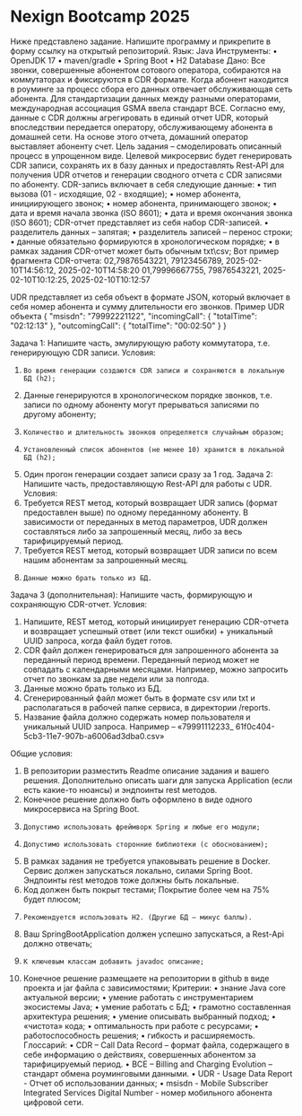 # Nexign Bootcamp 2025
Ниже представлено задание. Напишите программу и прикрепите в форму ссылку на открытый репозиторий.
Язык: Java
Инструменты:
•	OpenJDK 17
•	maven/gradle
•	Spring Boot
•	H2 Database
Дано:
Все звонки, совершенные абонентом сотового оператора, собираются на коммутаторах и фиксируются в CDR формате. Когда абонент находится в роуминге за процесс сбора его данных отвечает обслуживающая сеть абонента. Для стандартизации данных между разными операторами, международная ассоциация GSMA ввела стандарт BCE. Согласно ему, данные с CDR должны агрегировать в единый отчет UDR, который впоследствии передается оператору, обслуживающему абонента в домашней сети. На основе этого отчета, домашний оператор выставляет абоненту счет.
Цель задания – смоделировать описанный процесс в упрощенном виде.
Целевой микросервис будет генерировать CDR записи, сохранять их в базу данных и предоставлять Rest-API для получения UDR отчетов и генерации сводного отчета с CDR записями по абоненту.
CDR-запись включает в себя следующие данные:
•	  тип вызова (01 - исходящие, 02 - входящие);
•	 номер абонента, инициирующего звонок;
•	 номер абонента, принимающего звонок;
•	дата и время начала звонка (ISO 8601);
•	 дата и время окончания звонка (ISO 8601);
CDR-отчет представляет из себя набор CDR-записей.
•	разделитель данных – запятая;
•	разделитель записей – перенос строки;
•	данные обязательно формируются в хронологическом порядке;
•	в рамках задания CDR-отчет может быть обычным txt\csv;
Вот пример фрагмента CDR-отчета:
02,79876543221, 79123456789, 2025-02-10T14:56:12, 2025-02-10T14:58:20
01,79996667755, 79876543221, 2025-02-10T10:12:25, 2025-02-10T10:12:57
 
UDR представляет из себя объект в формате JSON, который включает в себя номер абонента и сумму длительности его звонков.
Пример UDR объекта
{
    "msisdn": "79992221122",
    "incomingCall": {
        "totalTime": "02:12:13"
    },
    "outcomingCall": {
        "totalTime": "00:02:50"
    }
}
 
Задача 1:
Напишите часть, эмулирующую работу коммутатора, т.е. генерирующую CDR записи.
Условия:
1.     Во время генерации создаются CDR записи и сохраняются в локальную БД (h2);
2.    Данные генерируются в хронологическом порядке звонков, т.е. записи по одному абоненту могут прерываться записями по другому абоненту;
3.     Количество и длительность звонков определяется случайным образом;
4.     Установленный список абонентов (не менее 10) хранится в локальной БД (h2);
5.    Один прогон генерации создает записи сразу за 1 год.
Задача 2:
Напишите часть, предоставляющую Rest-API для работы с UDR.
          	Условия:
1.  Требуется REST метод, который возвращает UDR запись (формат предоставлен выше) по одному переданному абоненту. В зависимости от переданных в метод параметров, UDR должен составляться либо за запрошенный месяц, либо за весь тарифицируемый период.
2.  Требуется REST метод, который возвращает UDR записи по всем нашим абонентам за запрошенный месяц.
3.     Данные можно брать только из БД.
Задача 3 (дополнительная):
Напишите часть, формирующую и сохраняющую CDR-отчет.
          	Условия:
1.   Напишите, REST метод, который инициирует генерацию CDR-отчета и возвращает успешный ответ (или текст ошибки) + уникальный UUID запроса, когда файл будет готов.
2.  CDR файл должен генерироваться для запрошенного абонента за переданный период времени. Переданный период может не совпадать с календарными месяцами. Например, можно запросить отчет по звонкам за две недели или за полгода.
3.    Данные можно брать только из БД.
4. Сгенерированный файл может быть в формате csv или txt и располагаться в рабочей папке сервиса, в директории /reports.
5. Название файла должно содержать номер пользователя и уникальный UUID запроса. Например – «79991112233_ 61f0c404-5cb3-11e7-907b-a6006ad3dba0.csv»
 
Общие условия:
1. В репозитории разместить Readme описание задания и вашего решения. Дополнительно описать шаги для запуска Application (если есть какие-то нюансы) и эндпоинты rest методов.
2. Конечное решение должно быть оформлено в виде одного микросервиса на Spring Boot.
3.     Допустимо использовать фреймворк Spring и любые его модули;
4.     Допустимо использовать сторонние библиотеки (с обоснованием);
5.  В рамках задания не требуется упаковывать решение в Docker. Сервис должен запускаться локально, силами Spring Boot. Эндпоинты rest методов тоже должны быть локальные.
6.    Код должен быть покрыт тестами; Покрытие более чем на 75% будет плюсом;
7.     Рекомендуется использовать H2. (Другие БД – минус баллы).
8.  Ваш SpringBootApplication должен успешно запускаться, а Rest-Api  должно отвечать;
9.     К ключевым классам добавить javadoc описание;
10. Конечное решение размещаете на репозитории в github в виде проекта и jar файла с зависимостями;
Критерии:
•	знание Java core актуальной версии;
•	умение работать с инструментарием экосистемы Java;
•	умение работать с БД;
•	грамотно составленная архитектура решения;
•	умение описывать выбранный подход;
•	«чистота» кода;
•	оптимальность при работе с ресурсами;
•	работоспособность решения;
•	гибкость и расширяемость.
Глоссарий:
•	CDR – Call Data Record – формат файла, содержащего в себе информацию о действиях, совершенных абонентом за тарифицируемый период.
•	BCE – Billing and Charging Evolution – стандарт обмена роуминговыми данными.
•	UDR - Usage Data Report - Отчет об использовании данных;
•	msisdn  - Mobile Subscriber Integrated Services Digital Number - номер мобильного абонента цифровой сети.
